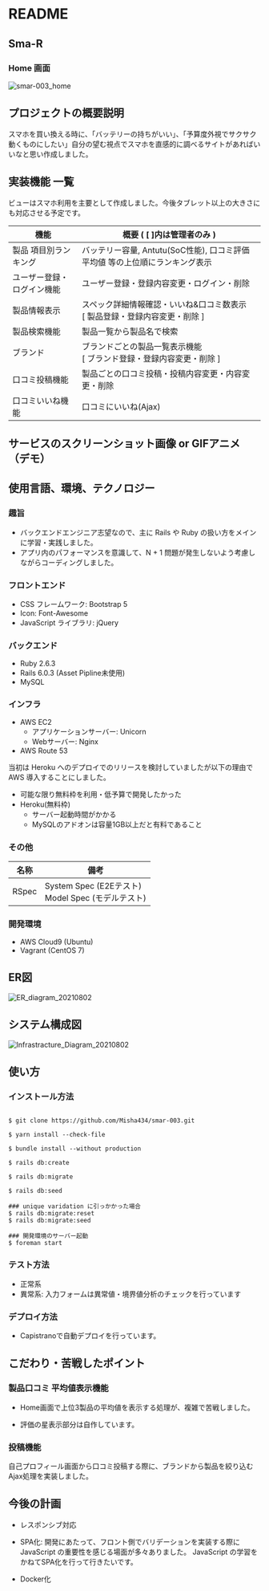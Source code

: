 # README

## Sma-R

### Home 画面

![smar-003_home](https://user-images.githubusercontent.com/61964919/127863912-82c82f47-4c6d-4a9a-8626-8ef358af2e89.png)

## プロジェクトの概要説明

スマホを買い換える時に、「バッテリーの持ちがいい」、「予算度外視でサクサク動くものにしたい」自分の望む視点でスマホを直感的に調べるサイトがあればいいなと思い作成しました。

## 実装機能 一覧

ビューはスマホ利用を主要として作成しました。今後タブレット以上の大きさにも対応させる予定です。

|  機能  |  概要 ( [ ]内は管理者のみ )  |
| ---- | ---- |
|  製品 項目別ランキング  | バッテリー容量, Antutu(SoC性能), 口コミ評価平均値 等の上位順にランキング表示 |
|  ユーザー登録・ログイン機能  |  ユーザー登録・登録内容変更・ログイン・削除  |
|  製品情報表示  | スペック詳細情報確認・いいね&口コミ数表示 <br> [ 製品登録・登録内容変更・削除 ]  |
|  製品検索機能  | 製品一覧から製品名で検索 |
|  ブランド  | ブランドごとの製品一覧表示機能 <br> [ ブランド登録・登録内容変更・削除 ]  |
|  口コミ投稿機能  | 製品ごとの口コミ投稿・投稿内容変更・内容変更・削除  |
|  口コミいいね機能  | 口コミにいいね(Ajax) |

## サービスのスクリーンショット画像 or GIFアニメ（デモ）

## 使用言語、環境、テクノロジー

### 趣旨

- バックエンドエンジニア志望なので、主に Rails や Ruby の扱い方をメインに学習・実践しました。
- アプリ内のパフォーマンスを意識して、N + 1 問題が発生しないよう考慮しながらコーディングしました。

### フロントエンド

- CSS フレームワーク: Bootstrap 5
- Icon: Font-Awesome
- JavaScript ライブラリ: jQuery

### バックエンド

- Ruby 2.6.3
- Rails 6.0.3 (Asset Pipline未使用)
- MySQL


### インフラ

- AWS EC2
  - アプリケーションサーバー: Unicorn
  - Webサーバー: Nginx
- AWS Route 53

当初は Heroku へのデプロイでのリリースを検討していましたが以下の理由で AWS 導入することにしました。

- 可能な限り無料枠を利用・低予算で開発したかった
- Heroku(無料枠) 
  - サーバー起動時間がかかる
  - MySQLのアドオンは容量1GB以上だと有料であること

### その他

| 名称 | 備考 |
| ---- | ---- |
| RSpec | System Spec (E2Eテスト) <br> Model Spec (モデルテスト) |

### 開発環境

- AWS Cloud9 (Ubuntu)
- Vagrant (CentOS 7)

## ER図

![ER_diagram_20210802](https://user-images.githubusercontent.com/61964919/127835343-8de7124c-3b0c-461f-9e35-e97d18052baa.png)

## システム構成図

![Infrastracture_Diagram_20210802](https://user-images.githubusercontent.com/61964919/127831467-0f09fabb-7116-48d4-97c2-672a809c6716.png)

## 使い方

### インストール方法

```

$ git clone https://github.com/Misha434/smar-003.git

$ yarn install --check-file

$ bundle install --without production

$ rails db:create

$ rails db:migrate

$ rails db:seed

### unique varidation に引っかかった場合
$ rails db:migrate:reset
$ rails db:migrate:seed

### 開発環境のサーバー起動
$ foreman start
```


### テスト方法

- 正常系
- 異常系: 入力フォームは異常値・境界値分析のチェックを行っています

### デプロイ方法

- Capistranoで自動デプロイを行っています。

## こだわり・苦戦したポイント

### 製品口コミ 平均値表示機能

- Home画面で上位3製品の平均値を表示する処理が、複雑で苦戦しました。

- 評価の星表示部分は自作しています。

### 投稿機能

自己プロフィール画面から口コミ投稿する際に、ブランドから製品を絞り込む Ajax処理を実装しました。

## 今後の計画

- レスポンシブ対応

- SPA化: 開発にあたって、フロント側でバリデーションを実装する際に JavaScript の重要性を感じる場面が多々ありました。 JavaScript の学習をかねてSPA化を行って行きたいです。

- Docker化